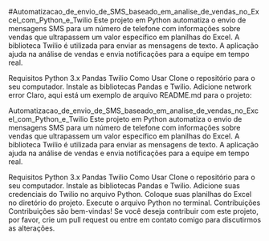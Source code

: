 #Automatizacao_de_envio_de_SMS_baseado_em_analise_de_vendas_no_Excel_com_Python_e_Twilio
Este projeto em Python automatiza o envio de mensagens SMS para um número de telefone com informações sobre vendas que ultrapassem um valor específico em planilhas do Excel. A biblioteca Twilio é utilizada para enviar as mensagens de texto. A aplicação ajuda na análise de vendas e envia notificações para a equipe em tempo real.

Requisitos
Python 3.x
Pandas
Twilio
Como Usar
Clone o repositório para o seu computador.
Instale as bibliotecas Pandas e Twilio.
Adicione
network error
Claro, aqui está um exemplo de arquivo README.md para o projeto:

Automatizacao_de_envio_de_SMS_baseado_em_analise_de_vendas_no_Excel_com_Python_e_Twilio
Este projeto em Python automatiza o envio de mensagens SMS para um número de telefone com informações sobre vendas que ultrapassem um valor específico em planilhas do Excel. A biblioteca Twilio é utilizada para enviar as mensagens de texto. A aplicação ajuda na análise de vendas e envia notificações para a equipe em tempo real.

Requisitos
Python 3.x
Pandas
Twilio
Como Usar
Clone o repositório para o seu computador.
Instale as bibliotecas Pandas e Twilio.
Adicione suas credenciais do Twilio no arquivo Python.
Coloque suas planilhas do Excel no diretório do projeto.
Execute o arquivo Python no terminal.
Contribuições
Contribuições são bem-vindas! Se você deseja contribuir com este projeto, por favor, crie um pull request ou entre em contato comigo para discutirmos as alterações.
